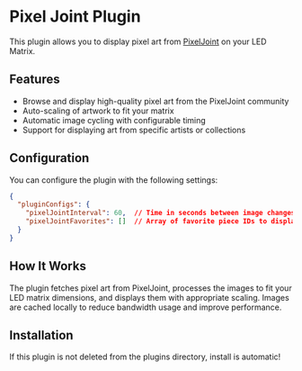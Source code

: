 # Pixel Joint Plugin

This plugin allows you to display pixel art from [PixelJoint](https://pixeljoint.com/) on your LED Matrix.

## Features

- Browse and display high-quality pixel art from the PixelJoint community
- Auto-scaling of artwork to fit your matrix
- Automatic image cycling with configurable timing
- Support for displaying art from specific artists or collections

## Configuration

You can configure the plugin with the following settings:

```json
{
  "pluginConfigs": {
    "pixelJointInterval": 60,  // Time in seconds between image changes
    "pixelJointFavorites": []  // Array of favorite piece IDs to display
  }
}
```

## How It Works

The plugin fetches pixel art from PixelJoint, processes the images to fit your LED matrix dimensions, and displays them with appropriate scaling. Images are cached locally to reduce bandwidth usage and improve performance.

## Installation
If this plugin is not deleted from the plugins directory, install is automatic!